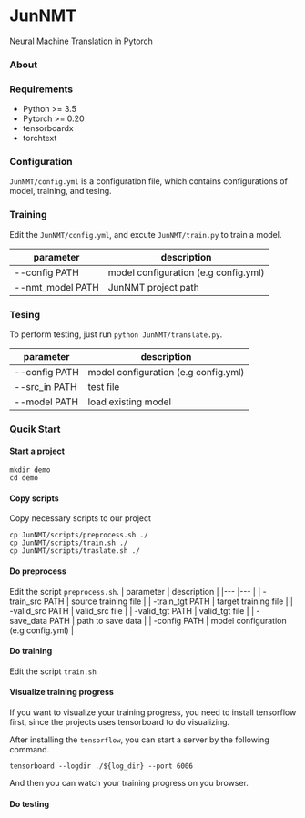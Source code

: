 # JunNMT
Neural Machine Translation in Pytorch

### About


### Requirements
- Python >= 3.5
- Pytorch >= 0.20
- tensorboardx
- torchtext

### Configuration
`JunNMT/config.yml` is a configuration file, which contains configurations of model, training, and tesing.


### Training
Edit the `JunNMT/config.yml`, and excute `JunNMT/train.py` to train a model.

| parameter     | description |
|---            |--- |
| --config PATH |  model configuration (e.g config.yml) |
| --nmt_model PATH  |  JunNMT project path |


### Tesing
To perform testing, just run `python JunNMT/translate.py`.

| parameter     | description |
|---            |--- |
| --config PATH |  model configuration (e.g config.yml) |
| --src_in PATH |  test file |
| --model PATH  |  load existing model |

### Qucik Start

#### Start a project

```
mkdir demo
cd demo
```

#### Copy scripts
Copy necessary scripts to our project
```
cp JunNMT/scripts/preprocess.sh ./
cp JunNMT/scripts/train.sh ./
cp JunNMT/scripts/traslate.sh ./
```
#### Do preprocess

Edit the script `preprocess.sh`.
| parameter     | description |
|---            |--- |
| -train_src PATH |  source training file |
| -train_tgt PATH |  target training file |
| -valid_src PATH |  valid_src file |
| -valid_tgt PATH |  valid_tgt file |
| -save_data PATH |  path to save data |
| -config PATH    |  model configuration (e.g config.yml) |

#### Do training
Edit the script `train.sh`

#### Visualize training progress
If you want to visualize your training progress, you need to install tensorflow first, since the projects uses tensorboard to do visualizing.

After installing the `tensorflow`, you can start a server by the following command.

```
tensorboard --logdir ./${log_dir} --port 6006
```

And then you can watch your training progress on you browser.

#### Do testing